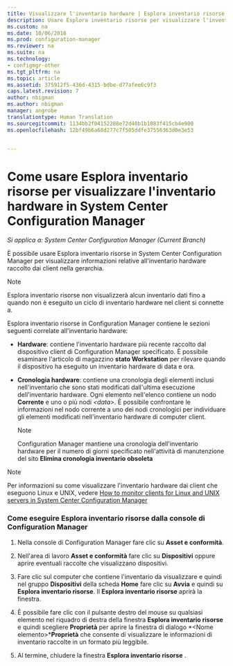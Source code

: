 ```yaml
---
title: Visualizzare l'inventario hardware | Esplora inventario risorse | System Center Configuration Manager
description: Usare Esplora inventario risorse per visualizzare l'inventario hardware in System Center Configuration Manager.
ms.custom: na
ms.date: 10/06/2016
ms.prod: configuration-manager
ms.reviewer: na
ms.suite: na
ms.technology:
- configmgr-other
ms.tgt_pltfrm: na
ms.topic: article
ms.assetid: 375912f5-436d-4315-bdbe-d77afee6c9f3
caps.latest.revision: 7
author: nbigman
ms.author: nbigman
manager: angrobe
translationtype: Human Translation
ms.sourcegitcommit: 1134bb2f04152288e72d40b1b1083f415cb4e900
ms.openlocfilehash: 12bf49b6a68d277c7f505ddfe37556363d0e3e53


---
```

# <a name="how-to-use-resource-explorer-to-view-hardware-inventory-in-system-center-configuration-manager"></a>Come usare Esplora inventario risorse per visualizzare l'inventario hardware in System Center Configuration Manager

*Si applica a: System Center Configuration Manager (Current Branch)*

È possibile usare Esplora inventario risorse in System Center Configuration Manager per visualizzare informazioni relative all'inventario hardware raccolto dai client nella gerarchia.  

> [!NOTE]  
>  Esplora inventario risorse non visualizzerà alcun inventario dati fino a quando non è eseguito un ciclo di inventario hardware nel client si connette a.  

 Esplora inventario risorse in Configuration Manager contiene le sezioni seguenti correlate all'inventario hardware:  

-   **Hardware**: contiene l'inventario hardware più recente raccolto dal dispositivo client di Configuration Manager specificato. È possibile esaminare l'articolo di magazzino **stato Workstation** per rilevare quando il dispositivo ha eseguito un inventario hardware di data e ora.  

-   **Cronologia hardware**: contiene una cronologia degli elementi inclusi nell'inventario che sono stati modificati dall'ultima esecuzione dell'inventario hardware. Ogni elemento nell'elenco contiene un nodo **Corrente** e uno o più nodi *<data\>*. È possibile confrontare le informazioni nel nodo corrente a uno dei nodi cronologici per individuare gli elementi modificati nell'inventario hardware di computer client.  

    > [!NOTE]  
    >  Configuration Manager mantiene una cronologia dell'inventario hardware per il numero di giorni specificato nell'attività di manutenzione del sito **Elimina cronologia inventario obsoleta**  

> [!NOTE]  
>  Per informazioni su come visualizzare l'inventario hardware dai client che eseguono Linux e UNIX, vedere [How to monitor clients for Linux and UNIX servers in System Center Configuration Manager](../../../../core/clients/manage/monitor-clients-for-linux-and-unix-servers.md)  

### <a name="how-to-run-resource-explorer-from-the-configuration-manager-console"></a>Come eseguire Esplora inventario risorse dalla console di Configuration Manager  

1.  Nella console di Configuration Manager fare clic su **Asset e conformità**.  

2.  Nell'area di lavoro **Asset e conformità** fare clic su **Dispositivi** oppure aprire eventuali raccolte che visualizzano dispositivi.  

3.  Fare clic sul computer che contiene l'inventario da visualizzare e quindi nel gruppo **Dispositivi** della scheda **Home** fare clic su **Avvia** e quindi su **Esplora inventario risorse**. Il **Esplora inventario risorse** aprirà la finestra.  

4.  È possibile fare clic con il pulsante destro del mouse su qualsiasi elemento nel riquadro di destra della finestra **Esplora inventario risorse** e quindi scegliere **Proprietà** per aprire la finestra di dialogo *<Nome elemento\>***Proprietà** che consente di visualizzare le informazioni di inventario raccolte in un formato più leggibile.  

5.  Al termine, chiudere la finestra **Esplora inventario risorse** .  



<!--HONumber=Nov16_HO1-->


